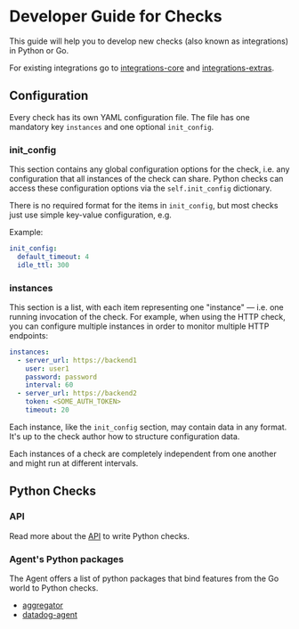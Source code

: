 # Developer Guide for Checks

This guide will help you to develop new checks (also known as integrations) in Python or Go.

For existing integrations go to [integrations-core](https://github.com/DataDog/integrations-core) and [integrations-extras](https://github.com/DataDog/integrations-extras).

## Configuration

Every check has its own YAML configuration file. The file has one mandatory key
`instances` and one optional `init_config`.

### init_config

This section contains any global configuration options for the check, i.e. any
configuration that all instances of the check can share. Python checks can access
these configuration options via the `self.init_config` dictionary.

There is no required format for the items in `init_config`, but most checks just
use simple key-value configuration, e.g.

Example:
```yaml
init_config:
  default_timeout: 4
  idle_ttl: 300
```

### instances

This section is a list, with each item representing one "instance" — i.e. one
running invocation of the check. For example, when using the HTTP check, you
can configure multiple instances in order to monitor multiple HTTP endpoints:

```yaml
instances:
  - server_url: https://backend1
    user: user1
    password: password
    interval: 60
  - server_url: https://backend2
    token: <SOME_AUTH_TOKEN>
    timeout: 20
```

Each instance, like the `init_config` section, may contain data in any format.
It's up to the check author how to structure configuration data.

Each instances of a check are completely independent from one another and might
run at different intervals.

## Python Checks

### API

Read more about the [API](python/check_api.md) to write Python checks.

### Agent's Python packages

The Agent offers a list of python packages that bind features from the Go world to Python checks.

- [aggregator](python/aggregator.md)
- [datadog-agent](python/datadog_agent.md)

